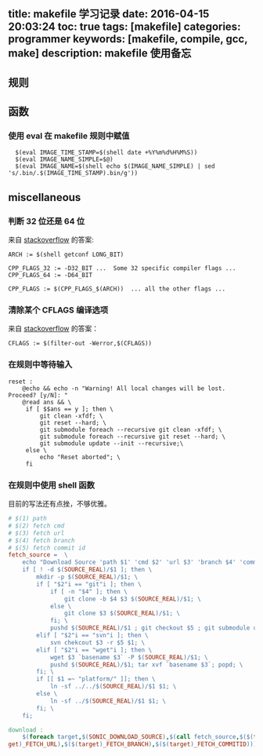 title: makefile 学习记录
date: 2016-04-15 20:03:24
toc: true
tags: [makefile]
categories: programmer
keywords: [makefile, compile, gcc, make]
description: makefile 使用备忘
---

## 规则

### 

## 函数

### 使用 eval 在 makefile 规则中赋值

```
  $(eval IMAGE_TIME_STAMP=$(shell date +%Y%m%d%H%M%S))
  $(eval IMAGE_NAME_SIMPLE=$@)
  $(eval IMAGE_NAME=$(shell echo $(IMAGE_NAME_SIMPLE) | sed 's/.bin/.$(IMAGE_TIME_STAMP).bin/g'))
```

## miscellaneous

### 判断 32 位还是 64 位

来自 [stackoverflow](http://stackoverflow.com/questions/4096173/how-do-i-create-a-single-makefile-for-both-32-and-64-bit) 的答案:

```
ARCH := $(shell getconf LONG_BIT)

CPP_FLAGS_32 := -D32_BIT ...  Some 32 specific compiler flags ...
CPP_FLAGS_64 := -D64_BIT

CPP_FLAGS := $(CPP_FLAGS_$(ARCH))  ... all the other flags ...
```

### 清除某个 CFLAGS 编译选项

来自 [stackoverflow](http://stackoverflow.com/questions/17316426/make-override-a-flag) 的答案：

```
CFLAGS := $(filter-out -Werror,$(CFLAGS))
```


### 在规则中等待输入

```
reset :
    @echo && echo -n "Warning! All local changes will be lost. Proceed? [y/N]: "
    @read ans && \
     if [ $$ans == y ]; then \
         git clean -xfdf; \
         git reset --hard; \
         git submodule foreach --recursive git clean -xfdf; \
         git submodule foreach --recursive git reset --hard; \
         git submodule update --init --recursive;\
     else \
         echo "Reset aborted"; \
     fi
```

### 在规则中使用 shell 函数

目前的写法还有点挫，不够优雅。

```makefile
# $(1) path
# $(2) fetch cmd
# $(3) fetch url
# $(4) fetch branch
# $(5) fetch commit id
fetch_source =  \
    echo "Download Source 'path $1' 'cmd $2' 'url $3' 'branch $4' 'commit id $5'"; \
    if [ ! -d $(SOURCE_REAL)/$1 ]; then \
        mkdir -p $(SOURCE_REAL)/$1; \
        if [ "$2"i == "git"i ]; then \
            if [ -n "$4" ]; then \
                git clone -b $4 $3 $(SOURCE_REAL)/$1; \
            else \
                git clone $3 $(SOURCE_REAL)/$1; \
            fi; \
            pushd $(SOURCE_REAL)/$1 ; git checkout $5 ; git submodule update --init --recursive; popd; \
        elif [ "$2"i == "svn"i ]; then \
            svn chekcout $3 -r $5 $1; \
        elif [ "$2"i == "wget"i ]; then \
            wget $3 `basename $3` -P $(SOURCE_REAL)/$1; \
            pushd $(SOURCE_REAL)/$1; tar xvf `basename $3`; popd; \
        fi; \
        if [[ $1 =~ "platform/" ]]; then \
            ln -sf ../../$(SOURCE_REAL)/$1 $1; \
        else \
            ln -sf ../$(SOURCE_REAL)/$1 $1; \
        fi; \
    fi;

download :
    $(foreach target,$(SONIC_DOWNLOAD_SOURCE),$(call fetch_source,$($(target)_SRC_PATH),$($(target)_FETCH_CMD),$($(tar
get)_FETCH_URL),$($(target)_FETCH_BRANCH),$($(target)_FETCH_COMMITID)))
```

